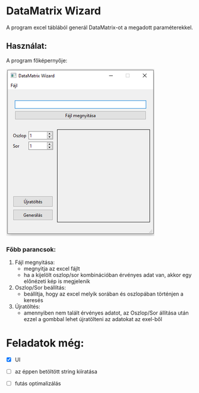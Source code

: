 # DataMatrix Wizard

A program excel táblából generál DataMatrix-ot a megadott
paraméterekkel.

## Használat:

A program főképernyője:

![main window](docs/main_window.png)

### Főbb parancsok:
1. Fájl megnyitása:
   - megnyitja az excel fájlt
   - ha a kijelölt oszlop/sor kombinációban érvényes adat van, akkor egy előnézeti kép is megjelenik
2. Oszlop/Sor beállítás:
   - beállítja, hogy az excel melyik sorában és oszlopában történjen a keresés
3. Újratöltés:
    - amennyiben nem talált érvényes adatot, az Oszlop/Sor állítása után ezzel a gombbal lehet újratölteni 
   az adatokat az exel-ből

# Feladatok még:
   - [x] UI
   - [ ] az éppen betöltött string kiíratása
   - [ ] futás optimalizálás


